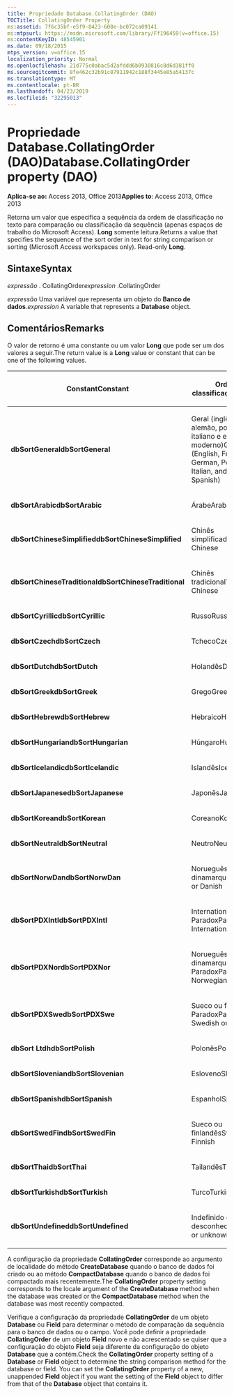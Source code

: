 ```yaml
---
title: Propriedade Database.CollatingOrder (DAO)
TOCTitle: CollatingOrder Property
ms:assetid: 7f6c35bf-e5f9-8423-608e-bc072ca09141
ms:mtpsurl: https://msdn.microsoft.com/library/Ff196459(v=office.15)
ms:contentKeyID: 48545901
ms.date: 09/18/2015
mtps_version: v=office.15
localization_priority: Normal
ms.openlocfilehash: 21d775c0abac5d2afddd6b0930816c8d6d381ff0
ms.sourcegitcommit: 8fe462c32b91c87911942c188f3445e85a54137c
ms.translationtype: MT
ms.contentlocale: pt-BR
ms.lasthandoff: 04/23/2019
ms.locfileid: "32295013"
---
```

# <a name="databasecollatingorder-property-dao"></a><span data-ttu-id="cb7b2-102">Propriedade Database.CollatingOrder (DAO)</span><span class="sxs-lookup"><span data-stu-id="cb7b2-102">Database.CollatingOrder property (DAO)</span></span>


<span data-ttu-id="cb7b2-103">**Aplica-se ao:** Access 2013, Office 2013</span><span class="sxs-lookup"><span data-stu-id="cb7b2-103">**Applies to**: Access 2013, Office 2013</span></span>

<span data-ttu-id="cb7b2-p101">Retorna um valor que especifica a sequência da ordem de classificação no texto para comparação ou classificação da sequência (apenas espaços de trabalho do Microsoft Access). **Long** somente leitura.</span><span class="sxs-lookup"><span data-stu-id="cb7b2-p101">Returns a value that specifies the sequence of the sort order in text for string comparison or sorting (Microsoft Access workspaces only). Read-only **Long**.</span></span>

## <a name="syntax"></a><span data-ttu-id="cb7b2-106">Sintaxe</span><span class="sxs-lookup"><span data-stu-id="cb7b2-106">Syntax</span></span>

<span data-ttu-id="cb7b2-107">*expressão* . CollatingOrder</span><span class="sxs-lookup"><span data-stu-id="cb7b2-107">*expression* .CollatingOrder</span></span>

<span data-ttu-id="cb7b2-108">*expressão* Uma variável que representa um objeto do **Banco de dados**.</span><span class="sxs-lookup"><span data-stu-id="cb7b2-108">*expression* A variable that represents a **Database** object.</span></span>

## <a name="remarks"></a><span data-ttu-id="cb7b2-109">Comentários</span><span class="sxs-lookup"><span data-stu-id="cb7b2-109">Remarks</span></span>

<span data-ttu-id="cb7b2-110">O valor de retorno é uma constante ou um valor **Long** que pode ser um dos valores a seguir.</span><span class="sxs-lookup"><span data-stu-id="cb7b2-110">The return value is a **Long** value or constant that can be one of the following values.</span></span>

<table>
<colgroup>
<col style="width: 50%" />
<col style="width: 50%" />
</colgroup>
<thead>
<tr class="header">
<th><p><span data-ttu-id="cb7b2-111">Constant</span><span class="sxs-lookup"><span data-stu-id="cb7b2-111">Constant</span></span></p></th>
<th><p><span data-ttu-id="cb7b2-112">Ordem de classificação</span><span class="sxs-lookup"><span data-stu-id="cb7b2-112">Sort order</span></span></p></th>
</tr>
</thead>
<tbody>
<tr class="odd">
<td><p><span data-ttu-id="cb7b2-113"><strong>dbSortGeneral</strong></span><span class="sxs-lookup"><span data-stu-id="cb7b2-113"><strong>dbSortGeneral</strong></span></span></p></td>
<td><p><span data-ttu-id="cb7b2-114">Geral (inglês, francês, alemão, português, italiano e espanhol moderno)</span><span class="sxs-lookup"><span data-stu-id="cb7b2-114">General (English, French, German, Portuguese, Italian, and Modern Spanish)</span></span></p></td>
</tr>
<tr class="even">
<td><p><span data-ttu-id="cb7b2-115"><strong>dbSortArabic</strong></span><span class="sxs-lookup"><span data-stu-id="cb7b2-115"><strong>dbSortArabic</strong></span></span></p></td>
<td><p><span data-ttu-id="cb7b2-116">Árabe</span><span class="sxs-lookup"><span data-stu-id="cb7b2-116">Arabic</span></span></p></td>
</tr>
<tr class="odd">
<td><p><span data-ttu-id="cb7b2-117"><strong>dbSortChineseSimplified</strong></span><span class="sxs-lookup"><span data-stu-id="cb7b2-117"><strong>dbSortChineseSimplified</strong></span></span></p></td>
<td><p><span data-ttu-id="cb7b2-118">Chinês simplificado</span><span class="sxs-lookup"><span data-stu-id="cb7b2-118">Simplified Chinese</span></span></p></td>
</tr>
<tr class="even">
<td><p><span data-ttu-id="cb7b2-119"><strong>dbSortChineseTraditional</strong></span><span class="sxs-lookup"><span data-stu-id="cb7b2-119"><strong>dbSortChineseTraditional</strong></span></span></p></td>
<td><p><span data-ttu-id="cb7b2-120">Chinês tradicional</span><span class="sxs-lookup"><span data-stu-id="cb7b2-120">Traditional Chinese</span></span></p></td>
</tr>
<tr class="odd">
<td><p><span data-ttu-id="cb7b2-121"><strong>dbSortCyrillic</strong></span><span class="sxs-lookup"><span data-stu-id="cb7b2-121"><strong>dbSortCyrillic</strong></span></span></p></td>
<td><p><span data-ttu-id="cb7b2-122">Russo</span><span class="sxs-lookup"><span data-stu-id="cb7b2-122">Russian</span></span></p></td>
</tr>
<tr class="even">
<td><p><span data-ttu-id="cb7b2-123"><strong>dbSortCzech</strong></span><span class="sxs-lookup"><span data-stu-id="cb7b2-123"><strong>dbSortCzech</strong></span></span></p></td>
<td><p><span data-ttu-id="cb7b2-124">Tcheco</span><span class="sxs-lookup"><span data-stu-id="cb7b2-124">Czech</span></span></p></td>
</tr>
<tr class="odd">
<td><p><span data-ttu-id="cb7b2-125"><strong>dbSortDutch</strong></span><span class="sxs-lookup"><span data-stu-id="cb7b2-125"><strong>dbSortDutch</strong></span></span></p></td>
<td><p><span data-ttu-id="cb7b2-126">Holandês</span><span class="sxs-lookup"><span data-stu-id="cb7b2-126">Dutch</span></span></p></td>
</tr>
<tr class="even">
<td><p><span data-ttu-id="cb7b2-127"><strong>dbSortGreek</strong></span><span class="sxs-lookup"><span data-stu-id="cb7b2-127"><strong>dbSortGreek</strong></span></span></p></td>
<td><p><span data-ttu-id="cb7b2-128">Grego</span><span class="sxs-lookup"><span data-stu-id="cb7b2-128">Greek</span></span></p></td>
</tr>
<tr class="odd">
<td><p><span data-ttu-id="cb7b2-129"><strong>dbSortHebrew</strong></span><span class="sxs-lookup"><span data-stu-id="cb7b2-129"><strong>dbSortHebrew</strong></span></span></p></td>
<td><p><span data-ttu-id="cb7b2-130">Hebraico</span><span class="sxs-lookup"><span data-stu-id="cb7b2-130">Hebrew</span></span></p></td>
</tr>
<tr class="even">
<td><p><span data-ttu-id="cb7b2-131"><strong>dbSortHungarian</strong></span><span class="sxs-lookup"><span data-stu-id="cb7b2-131"><strong>dbSortHungarian</strong></span></span></p></td>
<td><p><span data-ttu-id="cb7b2-132">Húngaro</span><span class="sxs-lookup"><span data-stu-id="cb7b2-132">Hungarian</span></span></p></td>
</tr>
<tr class="odd">
<td><p><span data-ttu-id="cb7b2-133"><strong>dbSortIcelandic</strong></span><span class="sxs-lookup"><span data-stu-id="cb7b2-133"><strong>dbSortIcelandic</strong></span></span></p></td>
<td><p><span data-ttu-id="cb7b2-134">Islandês</span><span class="sxs-lookup"><span data-stu-id="cb7b2-134">Icelandic</span></span></p></td>
</tr>
<tr class="even">
<td><p><span data-ttu-id="cb7b2-135"><strong>dbSortJapanese</strong></span><span class="sxs-lookup"><span data-stu-id="cb7b2-135"><strong>dbSortJapanese</strong></span></span></p></td>
<td><p><span data-ttu-id="cb7b2-136">Japonês</span><span class="sxs-lookup"><span data-stu-id="cb7b2-136">Japanese</span></span></p></td>
</tr>
<tr class="odd">
<td><p><span data-ttu-id="cb7b2-137"><strong>dbSortKorean</strong></span><span class="sxs-lookup"><span data-stu-id="cb7b2-137"><strong>dbSortKorean</strong></span></span></p></td>
<td><p><span data-ttu-id="cb7b2-138">Coreano</span><span class="sxs-lookup"><span data-stu-id="cb7b2-138">Korean</span></span></p></td>
</tr>
<tr class="even">
<td><p><span data-ttu-id="cb7b2-139"><strong>dbSortNeutral</strong></span><span class="sxs-lookup"><span data-stu-id="cb7b2-139"><strong>dbSortNeutral</strong></span></span></p></td>
<td><p><span data-ttu-id="cb7b2-140">Neutro</span><span class="sxs-lookup"><span data-stu-id="cb7b2-140">Neutral</span></span></p></td>
</tr>
<tr class="odd">
<td><p><span data-ttu-id="cb7b2-141"><strong>dbSortNorwDan</strong></span><span class="sxs-lookup"><span data-stu-id="cb7b2-141"><strong>dbSortNorwDan</strong></span></span></p></td>
<td><p><span data-ttu-id="cb7b2-142">Norueguês ou dinamarquês</span><span class="sxs-lookup"><span data-stu-id="cb7b2-142">Norwegian or Danish</span></span></p></td>
</tr>
<tr class="even">
<td><p><span data-ttu-id="cb7b2-143"><strong>dbSortPDXIntl</strong></span><span class="sxs-lookup"><span data-stu-id="cb7b2-143"><strong>dbSortPDXIntl</strong></span></span></p></td>
<td><p><span data-ttu-id="cb7b2-144">International Paradox</span><span class="sxs-lookup"><span data-stu-id="cb7b2-144">Paradox International</span></span></p></td>
</tr>
<tr class="odd">
<td><p><span data-ttu-id="cb7b2-145"><strong>dbSortPDXNor</strong></span><span class="sxs-lookup"><span data-stu-id="cb7b2-145"><strong>dbSortPDXNor</strong></span></span></p></td>
<td><p><span data-ttu-id="cb7b2-146">Norueguês ou dinamarquês Paradox</span><span class="sxs-lookup"><span data-stu-id="cb7b2-146">Paradox Norwegian or Danish</span></span></p></td>
</tr>
<tr class="even">
<td><p><span data-ttu-id="cb7b2-147"><strong>dbSortPDXSwe</strong></span><span class="sxs-lookup"><span data-stu-id="cb7b2-147"><strong>dbSortPDXSwe</strong></span></span></p></td>
<td><p><span data-ttu-id="cb7b2-148">Sueco ou finlandês Paradox</span><span class="sxs-lookup"><span data-stu-id="cb7b2-148">Paradox Swedish or Finnish</span></span></p></td>
</tr>
<tr class="odd">
<td><p><span data-ttu-id="cb7b2-149"><strong>dbSort Ltdh</strong></span><span class="sxs-lookup"><span data-stu-id="cb7b2-149"><strong>dbSortPolish</strong></span></span></p></td>
<td><p><span data-ttu-id="cb7b2-150">Polonês</span><span class="sxs-lookup"><span data-stu-id="cb7b2-150">Polish</span></span></p></td>
</tr>
<tr class="even">
<td><p><span data-ttu-id="cb7b2-151"><strong>dbSortSlovenian</strong></span><span class="sxs-lookup"><span data-stu-id="cb7b2-151"><strong>dbSortSlovenian</strong></span></span></p></td>
<td><p><span data-ttu-id="cb7b2-152">Esloveno</span><span class="sxs-lookup"><span data-stu-id="cb7b2-152">Slovenian</span></span></p></td>
</tr>
<tr class="odd">
<td><p><span data-ttu-id="cb7b2-153"><strong>dbSortSpanish</strong></span><span class="sxs-lookup"><span data-stu-id="cb7b2-153"><strong>dbSortSpanish</strong></span></span></p></td>
<td><p><span data-ttu-id="cb7b2-154">Espanhol</span><span class="sxs-lookup"><span data-stu-id="cb7b2-154">Spanish</span></span></p></td>
</tr>
<tr class="even">
<td><p><span data-ttu-id="cb7b2-155"><strong>dbSortSwedFin</strong></span><span class="sxs-lookup"><span data-stu-id="cb7b2-155"><strong>dbSortSwedFin</strong></span></span></p></td>
<td><p><span data-ttu-id="cb7b2-156">Sueco ou finlandês</span><span class="sxs-lookup"><span data-stu-id="cb7b2-156">Swedish or Finnish</span></span></p></td>
</tr>
<tr class="odd">
<td><p><span data-ttu-id="cb7b2-157"><strong>dbSortThai</strong></span><span class="sxs-lookup"><span data-stu-id="cb7b2-157"><strong>dbSortThai</strong></span></span></p></td>
<td><p><span data-ttu-id="cb7b2-158">Tailandês</span><span class="sxs-lookup"><span data-stu-id="cb7b2-158">Thai</span></span></p></td>
</tr>
<tr class="even">
<td><p><span data-ttu-id="cb7b2-159"><strong>dbSortTurkish</strong></span><span class="sxs-lookup"><span data-stu-id="cb7b2-159"><strong>dbSortTurkish</strong></span></span></p></td>
<td><p><span data-ttu-id="cb7b2-160">Turco</span><span class="sxs-lookup"><span data-stu-id="cb7b2-160">Turkish</span></span></p></td>
</tr>
<tr class="odd">
<td><p><span data-ttu-id="cb7b2-161"><strong>dbSortUndefined</strong></span><span class="sxs-lookup"><span data-stu-id="cb7b2-161"><strong>dbSortUndefined</strong></span></span></p></td>
<td><p><span data-ttu-id="cb7b2-162">Indefinido ou desconhecido</span><span class="sxs-lookup"><span data-stu-id="cb7b2-162">Undefined or unknown</span></span></p></td>
</tr>
</tbody>
</table>


<span data-ttu-id="cb7b2-163">A configuração da propriedade **CollatingOrder** corresponde ao argumento de localidade do método **CreateDatabase** quando o banco de dados foi criado ou ao método **CompactDatabase** quando o banco de dados foi compactado mais recentemente.</span><span class="sxs-lookup"><span data-stu-id="cb7b2-163">The **CollatingOrder** property setting corresponds to the locale argument of the **CreateDatabase** method when the database was created or the **CompactDatabase** method when the database was most recently compacted.</span></span>

<span data-ttu-id="cb7b2-p102">Verifique a configuração da propriedade **CollatingOrder** de um objeto **Database** ou **Field** para determinar o método de comparação da sequência para o banco de dados ou o campo. Você pode definir a propriedade **CollatingOrder** de um objeto **Field** novo e não acrescentado se quiser que a configuração do objeto **Field** seja diferente da configuração do objeto **Database** que a contém.</span><span class="sxs-lookup"><span data-stu-id="cb7b2-p102">Check the **CollatingOrder** property setting of a **Database** or **Field** object to determine the string comparison method for the database or field. You can set the **CollatingOrder** property of a new, unappended **Field** object if you want the setting of the **Field** object to differ from that of the **Database** object that contains it.</span></span>


